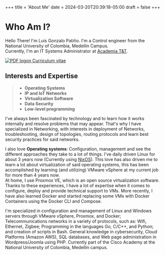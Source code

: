 +++
title = 'About Me'
date = 2024-03-20T20:39:18-05:00
draft = false
+++

# Who Am I?

Hello There! I'm Luis Gonzalo Patiño. I'm a Control engineer from the National University of Colombia, Medellín Campus.  
Currently, I'm an IT Systems Administrator at [Academia T&T](http://catc.unal.edu.co).

[![PDF logon](/pdf-solid.png) Curriculum vitae](/cv.pdf)


## Interests and Expertise

> - **Operating Systems**
> - **IP and IoT Networks**
> - **Virtualization Software**
> - **Data Security**
> - **Low-level programming**

I've always been fascinated by technology and to learn how it works internally and resolve problems that may appear. That's why I have specialized in Networking,  with interests in deployment of Networks, troubleshooting, design of topologies, routing protocols and learn best security practices for said networks.  

I also love **Operating systems**: Configuration, management and see the different approaches they take to a lot of things. I've daily driven Linux for about 3 years now (Currently using [NixOS](https://nixos.org)). This love has also driven me to learn a lot about virtualization of said operating systems, this has been accomplished by learning (and utilizing) VMware vSphere at my current job for more than 4 years now.  
At home, I use Proxmox VE, which is an open source virtualization software. Thanks to these experiences, I have a lot of expertise when it comes to configure, deploy and provide technical support to VMs. More recently, I have also learned Docker and started replacing some VMs with Docker Containers using the Docker CLI and Compose. 

I'm specialized in configuration and management of Linux and Windows servers through VMware vSphere, Proxmox, and Docker;
Telecommunications networks in a variety of protocols, such as: Wifi, Ethernet, Zigbee; Programming in the languages Go, C/C++, and Python; and creation of scripts in Bash. General knowledge in cybersecurity, Cloud Platforms (Amazon AWS), SQL databases, and Web page administration in Wordpress/Joomla using PHP. Currently part of the Cisco Academy at the National University of Colombia, Medellín campus.
